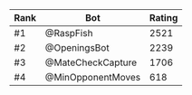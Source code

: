 Rank|Bot|Rating
---|---|---
#1|@RaspFish|2521
#2|@OpeningsBot|2239
#3|@MateCheckCapture|1706
#4|@MinOpponentMoves|618
